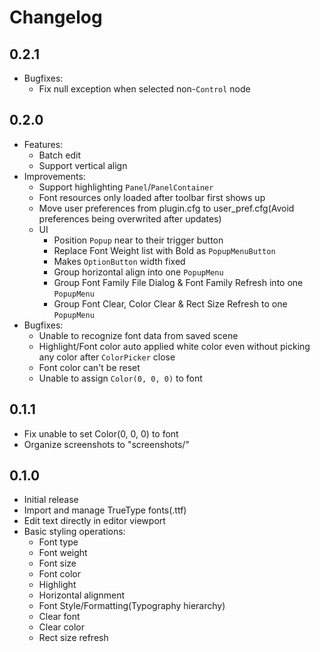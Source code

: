 # Changelog

## 0.2.1

- Bugfixes:
  - Fix null exception when selected non-`Control` node

## 0.2.0

- Features:
  - Batch edit
  - Support vertical align
- Improvements:
  - Support highlighting `Panel`/`PanelContainer`
  - Font resources only loaded after toolbar first shows up
  - Move user preferences from plugin.cfg to user_pref.cfg(Avoid preferences being overwrited after updates)
  - UI
    - Position `Popup` near to their trigger button
    - Replace Font Weight list with Bold as `PopupMenuButton`
    - Makes `OptionButton` width fixed
    - Group horizontal align into one `PopupMenu`
    - Group Font Family File Dialog & Font Family Refresh into one `PopupMenu`
    - Group Font Clear, Color Clear & Rect Size Refresh to one `PopupMenu`
- Bugfixes:
  - Unable to recognize font data from saved scene
  - Highlight/Font color auto applied white color even without picking any color after `ColorPicker` close
  - Font color can't be reset
  - Unable to assign `Color(0, 0, 0)` to font

## 0.1.1

- Fix unable to set Color(0, 0, 0) to font
- Organize screenshots to "screenshots/"

## 0.1.0

- Initial release
- Import and manage TrueType fonts(.ttf)
- Edit text directly in editor viewport
- Basic styling operations:
  - Font type
  - Font weight
  - Font size
  - Font color
  - Highlight
  - Horizontal alignment
  - Font Style/Formatting(Typography hierarchy)
  - Clear font
  - Clear color
  - Rect size refresh
